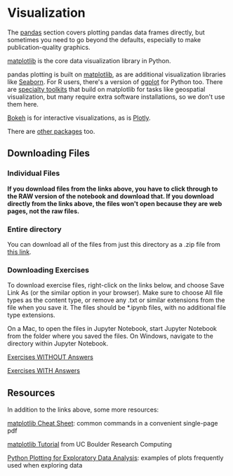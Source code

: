 # Visualization

The [pandas](../pandas/readme.md) section covers plotting pandas data frames directly, but sometimes you need to go beyond the defaults, especially to make publication-quality graphics.

[matplotlib](https://matplotlib.org/) is the core data visualization library in Python.

pandas plotting is built on [matplotlib](https://matplotlib.org/), as are additional visualization libraries like [Seaborn](https://seaborn.pydata.org/).  For R users, there's a version of [ggplot](http://ggplot.yhathq.com/) for Python too.  There are [specialty toolkits](https://matplotlib.org/2.0.2/mpl_toolkits/index.html) that build on matplotlib for tasks like geospatial visualization, but many require extra software installations, so we don't use them here.

[Bokeh](http://bokeh.pydata.org/en/latest/) is for interactive visualizations, as is [Plotly](https://plot.ly/python/).

There are [other packages](https://blog.modeanalytics.com/python-data-visualization-libraries/) too.


## Downloading Files

### Individual Files

**If you download files from the links above, you have to click through to the RAW version of the notebook and download that.  If you download directly from the links above, the files won't open because they are web pages, not the raw files.**

### Entire directory

You can download all of the files from just this directory as a .zip file from [this link](https://minhaskamal.github.io/DownGit/#/home?url=https://github.com/nuitrcs/pythonworkshops/tree/master/dataanalysis/visualization).

### Downloading Exercises

To download exercise files, right-click on the links below, and choose Save Link As (or the similar option in your browser).  Make sure to choose All file types as the content type, or remove any .txt or similar extensions from the file when you save it.  The files should be *.ipynb files, with no additional file type extensions.

On a Mac, to open the files in Jupyter Notebook, start Jupyter Notebook from the folder where you saved the files.  On Windows, navigate to the directory within Jupyter Notebook.

[Exercises WITHOUT Answers](https://github.com/nuitrcs/pythonworkshops/raw/master/dataanalysis/visualization/visualization_exercises.ipynb)

[Exercises WITH Answers](https://github.com/nuitrcs/pythonworkshops/raw/master/dataanalysis/visualization/visualization_exercises_with_answers.ipynb)


## Resources

In addition to the links above, some more resources:

[matplotlib Cheat Sheet](https://s3.amazonaws.com/assets.datacamp.com/blog_assets/Python_Matplotlib_Cheat_Sheet.pdf): common commands in a convenient single-page pdf

[matplotlib Tutorial](http://researchcomputing.github.io/meetup_spring_2014/python/doc_mpl.html) from UC Boulder Research Computing

[Python Plotting for Exploratory Data Analysis](http://pythonplot.com/): examples of plots frequently used when exploring data

